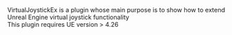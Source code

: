 VirtualJoystickEx is a plugin whose main purpose is to show how to extend Unreal Engine virtual joystick functionality\
This plugin requires UE version > 4.26
